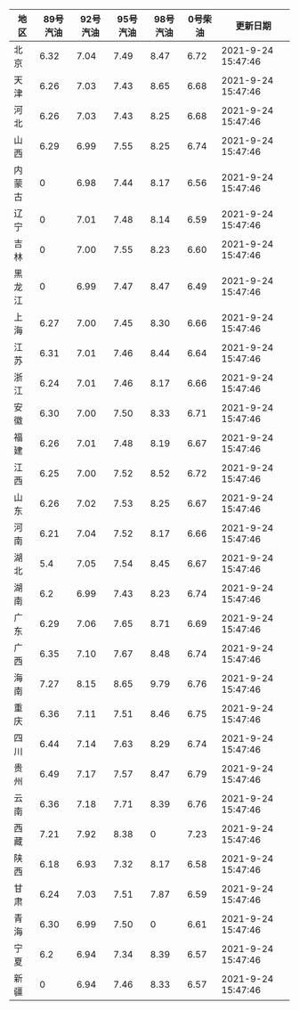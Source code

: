 | 地区 | 89号汽油 | 92号汽油 | 95号汽油 | 98号汽油 | 0号柴油 | 更新日期 |
| --- | --- | --- | --- | --- | --- | --- |
| 北京 | 6.32 | 7.04 | 7.49 | 8.47 | 6.72 | 2021-9-24 15:47:46 |
| 天津 | 6.26 | 7.03 | 7.43 | 8.65 | 6.68 | 2021-9-24 15:47:46 |
| 河北 | 6.26 | 7.03 | 7.43 | 8.25 | 6.68 | 2021-9-24 15:47:46 |
| 山西 | 6.29 | 6.99 | 7.55 | 8.25 | 6.74 | 2021-9-24 15:47:46 |
| 内蒙古 | 0 | 6.98 | 7.44 | 8.17 | 6.56 | 2021-9-24 15:47:46 |
| 辽宁 | 0 | 7.01 | 7.48 | 8.14 | 6.59 | 2021-9-24 15:47:46 |
| 吉林 | 0 | 7.00 | 7.55 | 8.23 | 6.60 | 2021-9-24 15:47:46 |
| 黑龙江 | 0 | 6.99 | 7.47 | 8.47 | 6.49 | 2021-9-24 15:47:46 |
| 上海 | 6.27 | 7.00 | 7.45 | 8.30 | 6.66 | 2021-9-24 15:47:46 |
| 江苏 | 6.31 | 7.01 | 7.46 | 8.44 | 6.64 | 2021-9-24 15:47:46 |
| 浙江 | 6.24 | 7.01 | 7.46 | 8.17 | 6.66 | 2021-9-24 15:47:46 |
| 安徽 | 6.30 | 7.00 | 7.50 | 8.33 | 6.71 | 2021-9-24 15:47:46 |
| 福建 | 6.26 | 7.01 | 7.48 | 8.19 | 6.67 | 2021-9-24 15:47:46 |
| 江西 | 6.25 | 7.00 | 7.52 | 8.52 | 6.72 | 2021-9-24 15:47:46 |
| 山东 | 6.26 | 7.02 | 7.53 | 8.25 | 6.67 | 2021-9-24 15:47:46 |
| 河南 | 6.21 | 7.04 | 7.52 | 8.17 | 6.66 | 2021-9-24 15:47:46 |
| 湖北 | 5.4 | 7.05 | 7.54 | 8.45 | 6.67 | 2021-9-24 15:47:46 |
| 湖南 | 6.2 | 6.99 | 7.43 | 8.23 | 6.74 | 2021-9-24 15:47:46 |
| 广东 | 6.29 | 7.06 | 7.65 | 8.71 | 6.69 | 2021-9-24 15:47:46 |
| 广西 | 6.35 | 7.10 | 7.67 | 8.48 | 6.74 | 2021-9-24 15:47:46 |
| 海南 | 7.27 | 8.15 | 8.65 | 9.79 | 6.76 | 2021-9-24 15:47:46 |
| 重庆 | 6.36 | 7.11 | 7.51 | 8.46 | 6.75 | 2021-9-24 15:47:46 |
| 四川 | 6.44  | 7.14 | 7.63 | 8.29 | 6.74 | 2021-9-24 15:47:46 |
| 贵州 | 6.49 | 7.17 | 7.57 | 8.47 | 6.79 | 2021-9-24 15:47:46 |
| 云南 | 6.36  | 7.18 | 7.71 | 8.39 | 6.76 | 2021-9-24 15:47:46 |
| 西藏 | 7.21 | 7.92 | 8.38 | 0 | 7.23 | 2021-9-24 15:47:46 |
| 陕西 | 6.18 | 6.93 | 7.32 | 8.17 | 6.58 | 2021-9-24 15:47:46 |
| 甘肃 | 6.24 | 7.03 | 7.51 | 7.87 | 6.59 | 2021-9-24 15:47:46 |
| 青海 | 6.30 | 6.99 | 7.50 | 0 | 6.61 | 2021-9-24 15:47:46 |
| 宁夏 | 6.2 | 6.94 | 7.34 | 8.39 | 6.57 | 2021-9-24 15:47:46 |
| 新疆 | 0 | 6.94 | 7.46 | 8.33 | 6.57 | 2021-9-24 15:47:46 |
